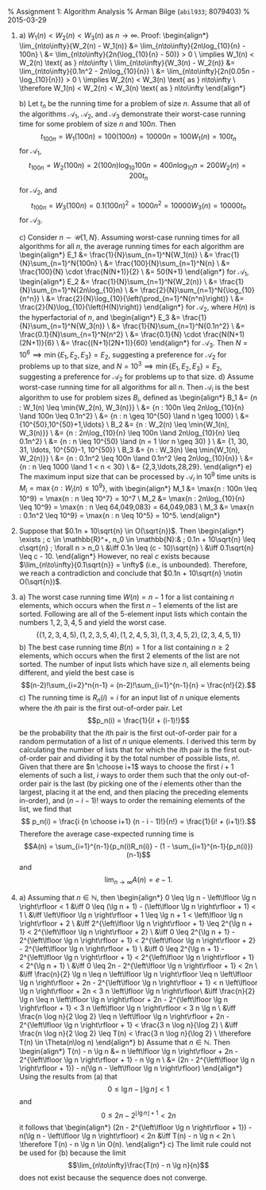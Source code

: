 % Assignment 1: Algorithm Analysis
% Arman Bilge (`abil933`\; 8079403)
% 2015-03-29

1.
    a) $W_1(n) < W_2(n) < W_3(n)$ as $n \to \infty$. Proof:
       \begin{align*}
       \lim_{n\to\infty}{W_2(n) - W_1(n)}
       &= \lim_{n\to\infty}{2n\log_{10}{n} - 100n} \\
       &= \lim_{n\to\infty}{2n(\log_{10}{n} - 50)} > 0 \\
       \implies W_1(n) < W_2(n) \text{ as } n\to\infty \\
       \lim_{n\to\infty}{W_3(n) - W_2(n)}
       &= \lim_{n\to\infty}{0.1n^2 - 2n\log_{10}{n}} \\
       &= \lim_{n\to\infty}{2n(0.05n - \log_{10}{n})} > 0 \\
       \implies W_2(n) < W_3(n) \text{ as } n\to\infty \\
       \therefore W_1(n) < W_2(n) < W_3(n) \text{ as } n\to\infty
       \end{align*}


    b) Let $t_n$ be the running time for a problem of size $n$. Assume that all
       of the algorithms $\mathcal{A}_1$, $\mathcal{A}_2$, and $\mathcal{A}_3$
       demonstrate their worst-case running time for some problem of size $n$
       and $100n$. Then
       $$t_{100n} = W_1(100n) = 100(100n) = 10000n = 100W_1(n) = 100t_n$$
       for $\mathcal{A}_1$,
       $$t_{100n} = W_2(100n) = 2(100n)\log_{10}{100n} = 400n\log_{10}{n}
         = 200W_2(n) = 200t_n$$ for $\mathcal{A}_2$, and
       $$t_{100n} = W_3(100n) = 0.1(100n)^2 = 1000n^2 = 10000W_3(n) = 10000t_n$$
       for $\mathcal{A}_3$.

    c) Consider $n \sim \mathcal{U}\{1,N\}$. Assuming worst-case running times
       for all algorithms for all $n$, the average running times for each
       algorithm are
       \begin{align*}
       E_1 &= \frac{1}{N}\sum_{n=1}^N{W_1(n)} \\
           &= \frac{1}{N}\sum_{n=1}^N{100n} \\
           &= \frac{100}{N}\sum_{n=1}^N{n} \\
           &= \frac{100}{N} \cdot \frac{N(N+1)}{2} \\
           &= 50(N+1)
       \end{align*}
       for $\mathcal{A}_1$,
       \begin{align*}
       E_2 &= \frac{1}{N}\sum_{n=1}^N{W_2(n)} \\
           &= \frac{1}{N}\sum_{n=1}^N{2n\log_{10}n} \\
           &= \frac{2}{N}\sum_{n=1}^N{\log_{10}{n^n}} \\
           &= \frac{2}{N}\log_{10}{\left(\prod_{n=1}^N{n^n}\right)} \\
           &= \frac{2}{N}\log_{10}{\left(H(N)\right)}
       \end{align*}
       for $\mathcal{A}_2$, where $H(n)$ is the hyperfactorial of $n$, and
       \begin{align*}
       E_3 &= \frac{1}{N}\sum_{n=1}^N{W_3(n)} \\
           &= \frac{1}{N}\sum_{n=1}^N{0.1n^2} \\
           &= \frac{0.1}{N}\sum_{n=1}^N{n^2} \\
           &= \frac{0.1}{N} \cdot \frac{N(N+1)(2N+1)}{6} \\
           &= \frac{(N+1)(2N+1)}{60}
       \end{align*}
       for $\mathcal{A}_3$. Then $N = 10^6 \implies \min\{E_1,E_2,E_3\} = E_2$,
       suggesting a preference for $\mathcal{A}_2$ for problems up to that
       size, and $N = 10^3 \implies \min\{E_1,E_2,E_3\} = E_2$, suggesting a
       preference for $\mathcal{A}_2$ for problems up to that size.
    d) Assume worst-case running time for all algorithms for all $n$. Then
       $\mathcal{A}_i$ is the best algorithm to use for problem sizes $B_i$,
       defined as
       \begin{align*}
       B_1 &= \{n : W_1(n) \leq \min\{W_2(n), W_3(n)\}\} \\
           &= \{n : 100n \leq 2n\log_{10}{n} \land 100n \leq 0.1n^2\} \\
           &= \{n : n \geq 10^{50} \land n \geq 1000\} \\
           &= \{10^{50},10^{50}+1,\ldots\} \\
       B_2 &= \{n : W_2(n) \leq \min\{W_1(n), W_3(n)\}\} \\
           &= \{n : 2n\log_{10}{n} \leq 100n \land 2n\log_{10}{n} \leq 0.1n^2\} \\
           &= \{n : n \leq 10^{50} \land (n = 1 \lor n \geq 30) \} \\
           &= \{1, 30, 31, \ldots, 10^{50}-1, 10^{50}\} \\
       B_3 &= \{n : W_3(n) \leq \min\{W_1(n), W_2(n)\}\} \\
           &= \{n : 0.1n^2 \leq 100n \land 0.1n^2 \leq 2n\log_{10}{n}\} \\
           &= \{n : n \leq 1000 \land 1 < n < 30\} \\
           &= \{2,3,\ldots,28,29\}.
       \end{align*}
    e) The maximum input size that can be processed by $\mathcal{A}_i$ in
       $10^9$ time units is $M_i = \max\{n : W_i(n) \leq 10^9\}$, with
       \begin{align*}
       M_1 &= \max\{n : 100n \leq 10^9\} = \max\{n : n \leq 10^7\} = 10^7 \\
       M_2 &= \max\{n : 2n\log_{10}{n} \leq 10^9\} = \max\{n : n \leq 64,049,083\} = 64,049,083 \\
       M_3 &= \max\{n : 0.1n^2 \leq 10^9\} = \max\{n : n \leq 10^5\} = 10^5.
       \end{align*}

2. Suppose that $0.1n + 10\sqrt{n} \in O(\sqrt{n})$. Then
   \begin{align*}
   \exists \; c \in \mathbb{R}^+, n_0 \in \mathbb{N}:& \;
     0.1n + 10\sqrt{n} \leq c\sqrt{n} \; \forall n > n_0 \\
   &\iff 0.1n \leq (c - 10)\sqrt{n} \\
   &\iff 0.1\sqrt{n} \leq c - 10.
   \end{align*}
   However, no real $c$ exists because
   $\lim_{n\to\infty}{0.1\sqrt{n}} = \infty$ (i.e., is unbounded). Therefore,
   we reach a contradiction and conclude that
   $0.1n + 10\sqrt{n} \notin O(\sqrt{n})$.

3.
    a) The worst case running time $W(n) = n - 1$ for a list containing $n$
       elements, which occurs when the first $n - 1$ elements of the list are
       sorted. Following are all of the 5-element input lists which contain the
       numbers $1,2,3,4,5$ and yield the worst case.
       $$\{(1,2,3,4,5), (1,2,3,5,4), (1,2,4,5,3), (1,3,4,5,2), (2,3,4,5,1)\}$$
    b) The best case running time $B(n) = 1$ for a list containing $n \geq 2$
       elements, which occurs when the first 2 elements of the list are not
       sorted. The number of input lists which have size $n$, all elements
       being different, and yield the best case is
       $$(n-2)!\sum_{i=2}^n{n-1} = (n-2)!\sum_{i=1}^{n-1}{n} = \frac{n!}{2}.$$
    c) The running time is $R_n(i) = i$ for an input list of $n$ unique
       elements where the $i$th pair is the first out-of-order pair. Let
       $$p_n(i) = \frac{1}{i! + (i-1)!}$$ be the probability that the $i$th
       pair is the first out-of-order pair for a random permutation of a list
       of $n$ unique elements.
       I derived this term by calculating the number of lists that for which
       the $i$th pair is the first out-of-order pair and dividing it by the
       total number of possible lists, $n!$.
       Given that there are $n \choose i+1$ ways to choose the first $i+1$
       elements of such a list, $i$ ways to order them such that the only
       out-of-order pair is the last (by picking one of the $i$ elements other than
       the largest, placing it at the end, and then placing the preceding elements in-order),
       and $(n - i - 1)!$ ways to order the remaining elements of the list, we
       find that
       $$ p_n(i) = \frac{i {n \choose i+1} (n - i - 1)!}{n!} = \frac{1}{i! + (i+1)!}.$$
       Therefore the average case-expected running time is
       $$A(n) = \sum_{i=1}^{n-1}{p_n(i)R_n(i)} - (1 - \sum_{i=1}^{n-1}{p_n(i)})(n-1)$$
       and $$\lim_{n\to\infty}{A(n)} = e - 1.$$
4.
    a) Assuming that $n \in \mathbb{N}$, then
    \begin{align*}
    0 \leq \lg n - \left\lfloor \lg n \right\rfloor < 1
    &\iff 0 \leq (\lg n + 1) - (\left\lfloor \lg n \right\rfloor + 1) < 1 \\
    &\iff \left\lfloor \lg n \right\rfloor + 1 \leq \lg n + 1 < \left\lfloor \lg n \right\rfloor + 2 \\
    &\iff 2^{\left\lfloor \lg n \right\rfloor + 1} \leq 2^{\lg n + 1} < 2^{\left\lfloor \lg n \right\rfloor + 2} \\
    &\iff 0 \leq 2^{\lg n + 1} - 2^{\left\lfloor \lg n \right\rfloor + 1} < 2^{\left\lfloor \lg n \right\rfloor + 2} - 2^{\left\lfloor \lg n \right\rfloor + 1} \\
    &\iff 0 \leq 2^{\lg n + 1} - 2^{\left\lfloor \lg n \right\rfloor + 1} < 2^{\left\lfloor \lg n \right\rfloor + 1} < 2^{\lg n + 1} \\
    &\iff 0 \leq 2n - 2^{\left\lfloor \lg n \right\rfloor + 1} < 2n \\
    &\iff \frac{n}{2} \lg n \leq n \left\lfloor \lg n \right\rfloor \leq n \left\lfloor \lg n \right\rfloor + 2n - 2^{\left\lfloor \lg n \right\rfloor + 1} < n \left\lfloor \lg n \right\rfloor + 2n < 3 n \left\lfloor \lg n \right\rfloor\\
    &\iff \frac{n}{2} \lg n \leq n \left\lfloor \lg n \right\rfloor + 2n - 2^{\left\lfloor \lg n \right\rfloor + 1} < 3 n \left\lfloor \lg n \right\rfloor < 3 n \lg n \\
    &\iff \frac{n \log n}{2 \log 2} \leq n \left\lfloor \lg n \right\rfloor + 2n - 2^{\left\lfloor \lg n \right\rfloor + 1} < \frac{3 n \log n}{\log 2} \\
    &\iff \frac{n \log n}{2 \log 2} \leq T(n) < \frac{3 n \log n}{\log 2} \\
    \therefore T(n) \in \Theta(n\log n)
    \end{align*}
    b) Assume that $n \in \mathbb{N}$. Then
    \begin{align*}
    T(n) - n \lg n &= n \left\lfloor \lg n \right\rfloor + 2n - 2^{\left\lfloor \lg n \right\rfloor + 1} - n \lg n \\
    &= (2n - 2^{\left\lfloor \lg n \right\rfloor + 1}) - n(\lg n - \left\lfloor \lg n \right\rfloor)
    \end{align*}
    Using the results from (a) that
    $$0 \leq \lg n - \left\lfloor \lg n \right\rfloor < 1$$
    and
    $$0 \leq 2n - 2^{\left\lfloor \lg n \right\rfloor + 1} < 2n$$
    it follows that
    \begin{align*}
    (2n - 2^{\left\lfloor \lg n \right\rfloor + 1}) - n(\lg n - \left\lfloor \lg n \right\rfloor) < 2n
    &\iff T(n) - n \lg n < 2n \\
    \therefore T(n) - n \lg n \in O(n).
    \end{align*}
    c) The limit rule could not be used for (b) because the limit
    $$\lim_{n\to\infty}\frac{T(n) - n \lg n}{n}$$
    does not exist because the sequence does not converge.
